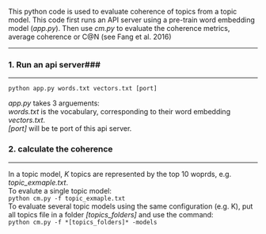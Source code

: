 This python code is used to evaluate coherence of topics from a topic model.
This code first runs an API server using a pre-train word embedding model (*app.py*).
Then use *cm.py* to evaluate the coherence metrics, average coherence or C@N (see Fang et al. 2016)

------------------------------------------------------------------------

### 1. Run an api server###
------------------------------------------------------------------------

`python app.py words.txt vectors.txt [port]`

*app.py* takes 3 arguements:  
*words.txt* is the vocabulary, corresponding to their word embedding *vectors.txt*.  
*[port]* will be te port of this api server.

### 2. calculate the coherence ###
------------------------------------------------------------------------
In a topic model, *K* topics are represented by the top 10 woprds, e.g. *topic_exmaple.txt*.   
To evalute a single topic model:  
`python cm.py -f topic_exmaple.txt`  
To evaluate several topic models using the same configuration (e.g. K), put all topics file in a folder *[topics_folders]* and use the command:  
`python cm.py -f *[topics_folders]* -models`
